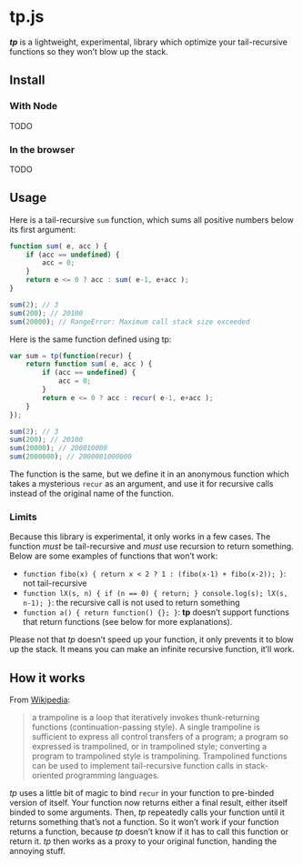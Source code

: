 # tp.js

<i><b>tp</b></i> is a lightweight, experimental, library which optimize your
tail-recursive functions so they won’t blow up the stack.

## Install

### With Node

TODO

### In the browser

TODO

## Usage

Here is a tail-recursive `sum` function, which sums all positive numbers
below its first argument:

```js
function sum( e, acc ) {
    if (acc == undefined) {
        acc = 0;
    }
    return e <= 0 ? acc : sum( e-1, e+acc );
}

sum(2); // 3
sum(200); // 20100
sum(20000); // RangeError: Maximum call stack size exceeded
```

Here is the same function defined using tp:

```js
var sum = tp(function(recur) {
    return function sum( e, acc ) {
        if (acc == undefined) {
            acc = 0;
        }
        return e <= 0 ? acc : recur( e-1, e+acc );
    }
});

sum(2); // 3
sum(200); // 20100
sum(20000); // 200010000
sum(2000000); // 2000001000000
```

The function is the same, but we define it in an anonymous function which takes
a mysterious `recur` as an argument, and use it for recursive calls instead of
the original name of the function.

### Limits

Because this library is experimental, it only works in a few cases. The function
*must* be tail-recursive and *must* use recursion to return something. Below are
some examples of functions that won’t work:

- `function fibo(x) { return x < 2 ? 1 : (fibo(x-1) + fibo(x-2)); }`: not
  tail-recursive
- `function lX(s, n) { if (n == 0) { return; } console.log(s); lX(s, n-1); }`:
  the recursive call is not used to return something
- `function a() { return function() {}; }`: <b>tp</b> doesn’t support functions
  that return functions (see below for more explanations).

Please not that <i>tp</i> doesn’t speed up your function, it only prevents it to blow
up the stack. It means you can make an infinite recursive function, it’ll work.

## How it works

From [Wikipedia][wk]:
> a trampoline is a loop that iteratively invokes thunk-returning functions
> (continuation-passing style). A single trampoline is sufficient to express all
> control transfers of a program; a program so expressed is trampolined, or in
> trampolined style; converting a program to trampolined style is trampolining.
> Trampolined functions can be used to implement tail-recursive function calls in
> stack-oriented programming languages.

[wk]: https://en.wikipedia.org/wiki/Trampoline_(computing)#High_level_programming

<i>tp</i> uses a little bit of magic to bind `recur` in your function to
pre-binded version of itself. Your function now returns either a final result,
either itself binded to some arguments. Then, <i>tp</i> repeatedly calls your function
until it returns something that’s not a function. So it won’t work if your
function returns a function, because <i>tp</i> doesn’t know if it has to call this
function or return it. <i>tp</i> then works as a proxy to your original function,
handing the annoying stuff.
